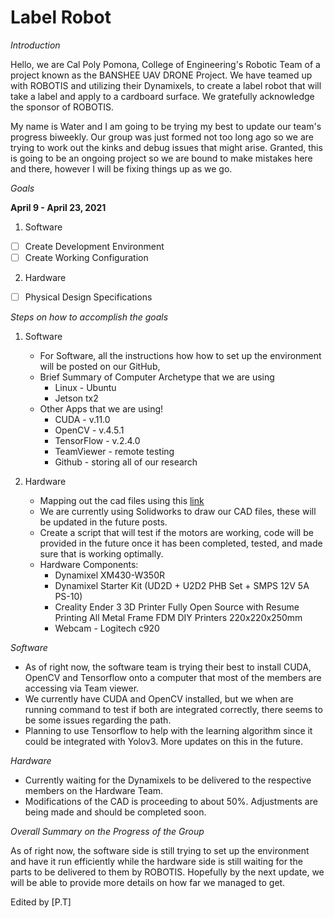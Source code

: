 # Label Robot 

*Introduction*

Hello, we are Cal Poly Pomona, College of Engineering's Robotic Team of a project known as the BANSHEE UAV DRONE Project. We have teamed up with ROBOTIS and utilizing their Dynamixels, to create a label robot that will take a label and apply to a cardboard surface. We gratefully acknowledge the sponsor of ROBOTIS.

My name is Water and I am going to be trying my best to update our team's progress biweekly. Our group was just formed not too long ago so we are trying to work out the kinks and debug issues that might arise. Granted, this is going to be an ongoing project so we are bound to make mistakes here and there, however I will be fixing things up as we go.

*Goals*

**April 9 - April 23, 2021**

1. Software
  - [ ] Create Development Environment 
  - [ ] Create Working Configuration
2. Hardware
  - [ ] Physical Design Specifications

*Steps on how to accomplish the goals* 
1. Software
    * For Software, all the instructions how how to set up the environment will be posted on our GitHub,
    * Brief Summary of Computer Archetype that we are using
        * Linux - Ubuntu
        * Jetson tx2 
    * Other Apps that we are using!
        * CUDA - v.11.0
        * OpenCV - v.4.5.1
        * TensorFlow - v.2.4.0
        * TeamViewer - remote testing
        * Github - storing all of our research

2. Hardware 
    * Mapping out the cad files using this [link](https://docs.google.com/document/d/1f_Ks42D9ClCpHORQOGnGOJ_z8osU-Fam/edit)
    * We are currently using Solidworks to draw our CAD files, these will be updated in the future posts. 
    * Create a script that will test if the motors are working, code will be provided in the future once it has been completed, tested, and made sure that is working optimally. 
    * Hardware Components: 
      * Dynamixel XM430-W350R
      * Dynamixel Starter Kit (UD2D + U2D2 PHB Set + SMPS 12V 5A PS-10)
      * Creality Ender 3 3D Printer Fully Open Source with Resume Printing All Metal Frame FDM DIY Printers 220x220x250mm
      * Webcam - Logitech c920

*Software* 
* As of right now, the software team is trying their best to install CUDA, OpenCV and Tensorflow onto a computer that most of the members are accessing via Team viewer. 
* We currently have CUDA and OpenCV installed, but we when are running command to test if both are integrated correctly, there seems to be some issues regarding the path. 
* Planning to use Tensorflow to help with the learning algorithm since it could be integrated with Yolov3. More updates on this in the future.

*Hardware* 
* Currently waiting for the Dynamixels to be delivered to the respective members on the Hardware Team. 
* Modifications of the CAD is proceeding to about 50%. Adjustments are being made and should be completed soon. 

*Overall Summary on the Progress of the Group*

As of right now, the software side is still trying to set up the environment and have it run efficiently while the hardware side is still waiting for the parts to be delivered to them by ROBOTIS. Hopefully by the next update, we will be able to provide more details on how far we managed to get.

Edited by [P.T] 
